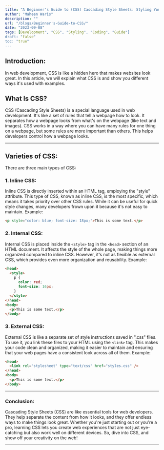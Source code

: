 ```yaml
---
title: "A Beginner's Guide to (CSS) Cascading Style Sheets: Styling Your Web Pages"
author: "Maheen Waris"
description: ""
url: "/blogs/Beginner's-Guide-to-CSS/"
date: "2023-09-08"
tags: [Development", "CSS", "Styling", "Coding", "Guide"]
draft: "false"
toc: "true"
---
```


## Introduction:

In web development, CSS is like a hidden hero that makes websites look great. In this article, we will explain what CSS is and show you different ways it's used with examples.

## What Is CSS?

CSS (Cascading Style Sheets) is a special language used in web development. It's like a set of rules that tell a webpage how to look. It separates how a webpage looks from what's on the webpage (like text and images).
CSS works in a way where you can have many rules for one thing on a webpage, but some rules are more important than others. This helps developers control how a webpage looks.

<hr>

## Varieties of CSS:

There are three main types of CSS:

### 1. Inline CSS:

Inline CSS is directly inserted within an HTML tag, employing the "style" attribute. This type of CSS, known as inline CSS, is the most specific, which means it takes priority over other CSS rules. While it can be useful for quick style changes, many developers frown upon it because it's not easy to maintain. Example:

```html
<p style="color: blue; font-size: 18px;">This is some text.</p>
```

### 2. Internal CSS:

Internal CSS is placed inside the `<style>` tag in the `<head>` section of an HTML document. It affects the style of the whole page, making things more organized compared to inline CSS. However, it's not as flexible as external CSS, which provides even more organization and reusability.
Example:

```html
<head>
  <style>
    p {
      color: red;
      font-size: 16px;
    }
  </style>
</head>
<body>
  <p>This is some text.</p>
</body>
```

### 3. External CSS:

External CSS is like a separate set of style instructions saved in ".css" files. To use it, you link these files to your HTML using the `<link>` tag. This makes your code clean and organized, making it easier to maintain and ensuring that your web pages have a consistent look across all of them.
Example:

```html
<head>
  <link rel="stylesheet" type="text/css" href="styles.css" />
</head>
<body>
  <p>This is some text.</p>
</body>
```

<hr>

### Conclusion:

Cascading Style Sheets (CSS) are like essential tools for web developers. They help separate the content from how it looks, and they offer endless ways to make things look great. Whether you're just starting out or you're a pro, learning CSS lets you create web experiences that are not just eye-catching but also work well on different devices. So, dive into CSS, and show off your creativity on the web!

---
